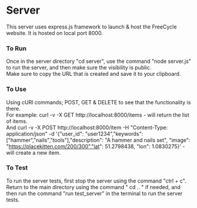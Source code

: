 Server
======

This server uses express.js framework to launch & host the FreeCycle website. It is hosted on local port 8000.

### To Run

Once in the server directory "cd server", use the command "node server.js" to run the server, and then make sure the visibility is public.   
Make sure to copy the URL that is created and save it to your clipboard.  

### To Use

Using cURl commands;  POST, GET & DELETE to see that the functionality is there.  
For example: curl -v -X GET     http://localhost:8000/items - will return the list of items.  
And curl -v -X POST    http://localhost:8000/item -H "Content-Type: application/json" -d '{"user_id": "user1234","keywords": ["hammer","nails","tools"],"description": "A hammer and nails set", "image": "https://placekitten.com/200/300","lat": 51.2798438, "lon": 1.0830275}' - will create a new item.  

### To Test

To run the server tests, first stop the server using the command "ctrl + c".  
Return to the main directory using the command " cd .. " if needed, and then run the command "run test_server" in the terminal to run the server tests. 

